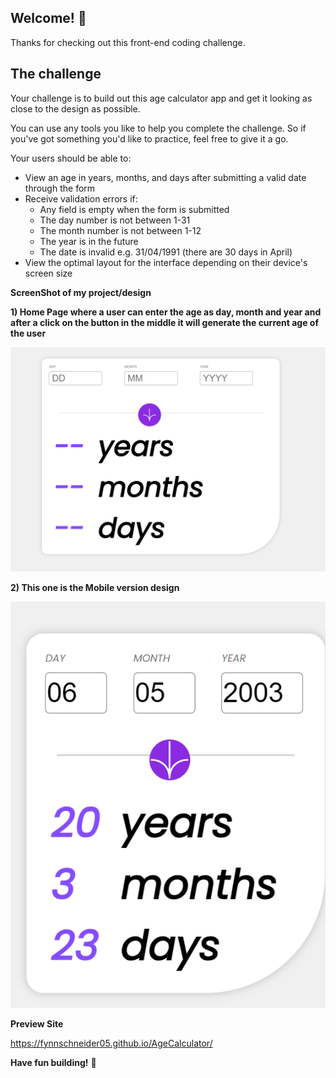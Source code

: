 ## Welcome! 👋

Thanks for checking out this front-end coding challenge.


## The challenge

Your challenge is to build out this age calculator app and get it looking as close to the design as possible.

You can use any tools you like to help you complete the challenge. So if you've got something you'd like to practice, feel free to give it a go.

Your users should be able to: 

- View an age in years, months, and days after submitting a valid date through the form
- Receive validation errors if:
  - Any field is empty when the form is submitted
  - The day number is not between 1-31
  - The month number is not between 1-12
  - The year is in the future
  - The date is invalid e.g. 31/04/1991 (there are 30 days in April)
- View the optimal layout for the interface depending on their device's screen size

**ScreenShot of my project/design**

**1) Home Page where a user can enter the age as day, month and year and after a click on the button in the middle it will generate the current age of the user**

![Img Desktop version](./images/ScreenshotDesktop.png)


**2) This one is the Mobile version design**

![Img Mobile version](./images/ScreenshotMobile.png)

**Preview Site**

https://fynnschneider05.github.io/AgeCalculator/

**Have fun building!** 🚀